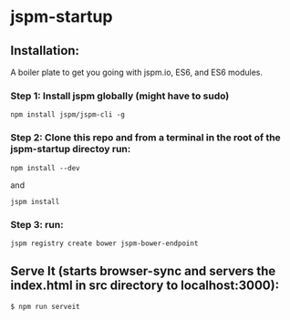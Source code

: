 # jspm-startup

## Installation:

A boiler plate to get you going with jspm.io, ES6, and ES6 modules.

### Step 1: Install jspm globally (might have to sudo)

```
npm install jspm/jspm-cli -g
```

### Step 2: Clone this repo and from a terminal in the root of the jspm-startup directoy run:

```
npm install --dev
```

and 

```
jspm install
```

### Step 3: run:

```
jspm registry create bower jspm-bower-endpoint
```

## Serve It (starts browser-sync and servers the index.html in src directory to localhost:3000):

```
$ npm run serveit
```

